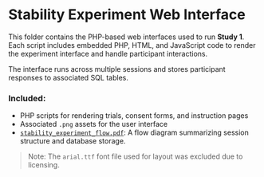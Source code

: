 # Stability Experiment Web Interface

This folder contains the PHP-based web interfaces used to run **Study 1**. Each script includes embedded PHP, HTML, and JavaScript code to render the experiment interface and handle participant interactions.

The interface runs across multiple sessions and stores participant responses to associated SQL tables.

### Included:
- PHP scripts for rendering trials, consent forms, and instruction pages
- Associated `.png` assets for the user interface
- [`stability_experiment_flow.pdf`](https://github.com/Lior-Lebovich/stabilityFeedbackICB/blob/main/web-interface/stability/stability_experiment_flow.pdf): A flow diagram summarizing session structure and database storage.

> Note: The `arial.ttf` font file used for layout was excluded due to licensing.
